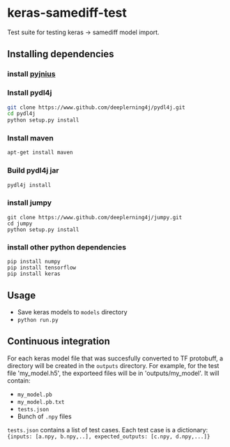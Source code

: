 # keras-samediff-test

Test suite for testing keras -> samediff model import.

## Installing dependencies


### install [pyjnius](https://github.com/kivy/pyjnius)


### Install pydl4j

```bash
git clone https://www.github.com/deeplerning4j/pydl4j.git
cd pydl4j
python setup.py install
```

### Install maven

```bash
apt-get install maven
```



### Build pydl4j jar

```bash
pydl4j install
```


### install jumpy

```
git clone https://www.github.com/deeplerning4j/jumpy.git
cd jumpy
python setup.py install
```

### install other python dependencies

```
pip install numpy
pip install tensorflow
pip install keras
```

## Usage

* Save keras models to `models` directory
* `python run.py`


## Continuous integration

For each keras model file that was succesfully converted to TF protobuff, a directory will be created in the `outputs` directory.
For example, for the test file 'my_model.h5', the exporteed files will be in 'outputs/my_model'.
It will contain:

* `my_model.pb`
* `my_model.pb.txt`
* `tests.json`
* Bunch of `.npy` files

`tests.json` contains a list of test cases. Each test case is a dictionary:`{inputs: [a.npy, b.npy,..], expected_outputs: [c.npy, d.npy,...]}`



